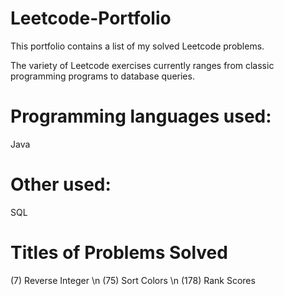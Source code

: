 # Leetcode-Portfolio

This portfolio contains a list of my solved Leetcode problems. 

The variety of Leetcode exercises currently ranges from classic programming programs to database queries.

# Programming languages used:
Java

# Other used:
SQL

# Titles of Problems Solved 
(7) Reverse Integer \n
(75) Sort Colors \n
(178) Rank Scores
